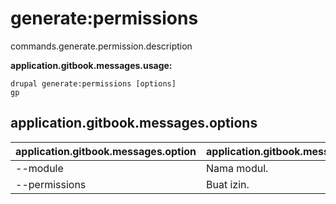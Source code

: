 # generate:permissions
commands.generate.permission.description

**application.gitbook.messages.usage:**
```
drupal generate:permissions [options]
gp
```

## application.gitbook.messages.options
application.gitbook.messages.option | application.gitbook.messages.details
-------|-------------
--module | Nama modul.
--permissions | Buat izin.
